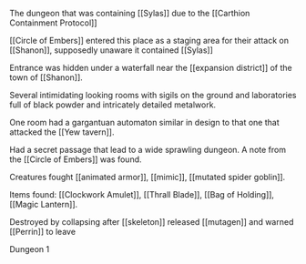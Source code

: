 The dungeon that was containing [[Sylas]] due to the [[Carthion Containment Protocol]]

[[Circle of Embers]] entered this place as a staging area for their attack on [[Shanon]], supposedly unaware it contained [[Sylas]]

Entrance was hidden under a waterfall near the [[expansion district]] of the town of [[Shanon]].

Several intimidating looking rooms with sigils on the ground and laboratories full of black powder and intricately detailed metalwork.

One room had a gargantuan automaton similar in design to that one that attacked the [[Yew tavern]]. 

Had a secret passage that lead to a wide sprawling dungeon. A note from the [[Circle of Embers]] was found. 

Creatures fought [[animated armor]], [[mimic]], [[mutated spider goblin]].

Items found: [[Clockwork Amulet]], [[Thrall Blade]], [[Bag of Holding]], [[Magic Lantern]].

Destroyed by collapsing after [[skeleton]] released [[mutagen]] and warned [[Perrin]] to leave

Dungeon 1
